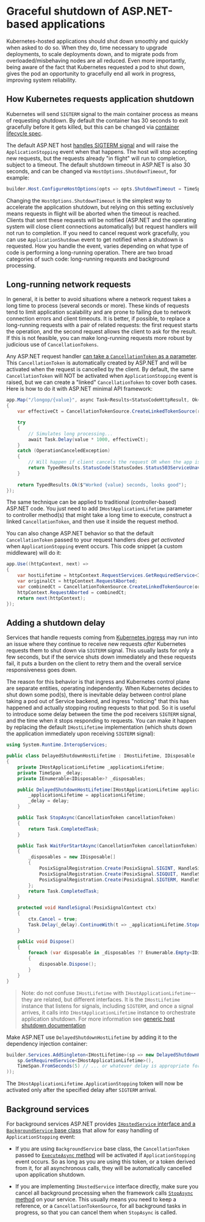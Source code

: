 # Graceful shutdown of ASP.NET-based applications

Kubernetes-hosted applications should shut down smoothly and quickly when asked to do so. When they do, time necessary to upgrade deployments, to scale deployments down, and to migrate pods from overloaded/misbehaving nodes are all reduced. Even more importantly, being aware of the fact that Kubernetes requested a pod to shut down, gives the pod an opportunity to gracefully end all work in progress, improving system reliability.

## How Kubernetes requests application shutdown

Kubernetes will send `SIGTERM` signal to the main container process as means of requesting shutdown. By default the container has 30 seconds to exit gracefully before it gets killed, but this can be changed via [container lifecycle spec](https://kubernetes.io/docs/reference/kubernetes-api/workload-resources/pod-v1/#lifecycle).

The default ASP.NET host [handles SIGTERM signal](https://learn.microsoft.com/aspnet/core/fundamentals/host/generic-host#ihostlifetime) and will raise the `ApplicationStopping` event when that happens. The host will stop accepting new requests, but the requests already "in flight" will run to completion, subject to a timeout. The default shutdown timeout in ASP.NET is also 30 seconds, and can be changed via `HostOptions.ShutdownTimeout`, for example:

```csharp
builder.Host.ConfigureHostOptions(opts => opts.ShutdownTimeout = TimeSpan.FromSeconds(5));
```

Changing the `HostOptions.ShutdownTimeout` is the simplest way to accelerate the application shutdown, but relying on this setting exclusively means requests in flight will be aborted when the timeout is reached. Clients that sent these requests will be notified (ASP.NET and the operating system will close client connections automatically) but request handlers will not run to completion. If you need to cancel request work gracefully, you can use `ApplicationShutdown` event to get notified when a shutdown is requested. How you handle the event, varies depending on what type of code is performing a long-running operation. There are two broad categories of such code: long-running requests and background processing.

## Long-running network requests

In general, it is better to avoid situations where a network request takes a long time to process (several seconds or more). These kinds of requests tend to limit application scalability and are prone to failing due to network connection errors and client timeouts. It is better, if possible, to replace a long-running requests with a pair of related requests: the first request starts the operation, and the second request allows the client to ask for the result. If this is not feasible, you can make long-running requests more robust by judicious use of `CancellationTokens`.

Any ASP.NET request handler [can take a `CancellationToken` as a parameter](https://learn.microsoft.com/aspnet/core/fundamentals/minimal-apis/parameter-binding?view=aspnetcore-7.0#special-types). This `CancellationToken` is automatically created by ASP.NET and will be activated when the request is cancelled by the client. By default, the same `CancellationToken` will NOT be activated when `ApplicationStopping` event is raised, but we can create a "linked" `CancellationToken` to cover both cases. Here is how to do it with ASP.NET minimal API framework:

```csharp
app.Map("/longop/{value}", async Task<Results<StatusCodeHttpResult, Ok<String>>> (int value, CancellationToken requestCt, [FromServices] IHostApplicationLifetime hostLifetime) =>
{
    var effectiveCt = CancellationTokenSource.CreateLinkedTokenSource(requestCt, hostLifetime.ApplicationStopping).Token;

    try
    {
        // Simulates long processing...
        await Task.Delay(value * 1000, effectiveCt);
    } 
    catch (OperationCanceledException)
    {
        // Will happen if client cancels the request OR when the app is shutting down.
        return TypedResults.StatusCode(StatusCodes.Status503ServiceUnavailable);
    }
    
    return TypedResults.Ok($"Worked {value} seconds, looks good");
});
```

The same technique can be applied to traditional (controller-based) ASP.NET code. You just need to add `IHostApplicationLifetime` parameter to controller method(s) that might take a long time to execute, construct a linked `CancellationToken`, and then use it inside the request method.

You can also change ASP.NET behavior so that the default `CancellationToken` passed to your request handlers *does get activated* when `ApplicationStopping` event occurs. This code snippet (a custom middleware) will do it:

```csharp
app.Use((httpContext, next) =>
{
    var hostLifetime = httpContext.RequestServices.GetRequiredService<IHostApplicationLifetime>();
    var originalCt = httpContext.RequestAborted;
    var combinedCt = CancellationTokenSource.CreateLinkedTokenSource(originalCt, hostLifetime.ApplicationStopping).Token;
    httpContext.RequestAborted = combinedCt;
    return next(httpContext);
});
```

## Adding a shutdown delay

Services that handle requests coming from [Kubernetes ingress](https://kubernetes.io/docs/concepts/services-networking/ingress/) may run into an issue where they continue to receive new requests *after* Kubernetes requests them to shut down via `SIGTERM` signal. This usually lasts for only a few seconds, but if the service shuts down immediately and these requests fail, it puts a burden on the client to retry them and the overall service responsiveness goes down.

The reason for this behavior is that ingress and Kubernetes control plane are separate entities, operating independently. When Kubernetes decides to shut down some pod(s), there is inevitable delay between control plane taking a pod out of Service backend, and ingress "noticing" that this has happened and actually stopping routing requests to that pod. So it is useful to introduce some delay between the time the pod receivers `SIGTERM` signal, and the time when it stops responding to requests. You can make it happen by replacing the default `IHostLifetime` implementation (which shuts down the application immediately upon receiving `SIGTERM` signal):

```csharp
using System.Runtime.InteropServices;

public class DelayedShutdownHostLifetime : IHostLifetime, IDisposable
{
    private IHostApplicationLifetime _applicationLifetime;
    private TimeSpan _delay;
    private IEnumerable<IDisposable>? _disposables;

    public DelayedShutdownHostLifetime(IHostApplicationLifetime applicationLifetime, TimeSpan delay) { 
        _applicationLifetime = applicationLifetime;
        _delay = delay;
    }

    public Task StopAsync(CancellationToken cancellationToken)
    {
        return Task.CompletedTask;
    }

    public Task WaitForStartAsync(CancellationToken cancellationToken)
    {
        _disposables = new IDisposable[]
        {
            PosixSignalRegistration.Create(PosixSignal.SIGINT, HandleSignal),
            PosixSignalRegistration.Create(PosixSignal.SIGQUIT, HandleSignal),
            PosixSignalRegistration.Create(PosixSignal.SIGTERM, HandleSignal)
        };
        return Task.CompletedTask;
    }

    protected void HandleSignal(PosixSignalContext ctx)
    {
        ctx.Cancel = true;
        Task.Delay(_delay).ContinueWith(t => _applicationLifetime.StopApplication());
    }

    public void Dispose()
    {
        foreach (var disposable in _disposables ?? Enumerable.Empty<IDisposable>()) 
        {
            disposable.Dispose(); 
        }
    }
}
```

> Note: do not confuse `IHostLifetime` with `IHostApplicationLifetime`--they are related, but different interfaces. It is the `IHostLifetime` instance that listens for signals, including `SIGTERM`, and once a signal arrives, it calls into `IHostApplicationLifetime` instance to orchestrate application shutdown. For more information see [generic host shutdown documentation](https://learn.microsoft.com/dotnet/core/extensions/generic-host#host-shutdown)

Make ASP.NET use `DelayedShutdownHostLifetime` by adding it to the dependency injection container:

```csharp
builder.Services.AddSingleton<IHostLifetime>(sp => new DelayedShutdownHostLifetime(
    sp.GetRequiredService<IHostApplicationLifetime>(), 
    TimeSpan.FromSeconds(5) // ... or whatever delay is appropriate for your service.
));
```

The `IHostApplicationLifetime.ApplicationStopping` token will now be activated only after the specified delay after `SIGTERM` arrival.

## Background services

For background services ASP.NET provides [`IHostedService` interface and a `BackgroundService` base class](https://learn.microsoft.com/aspnet/core/fundamentals/host/hosted-services?view=aspnetcore-7.0) that allow for easy handling of `ApplicationStopping` event:

- If you are using `BackgroundService` base class, the `CancellationToken` passed to [`ExecuteAsync` method](https://learn.microsoft.com/aspnet/core/fundamentals/host/hosted-services?view=aspnetcore-7.0#backgroundservice-base-class) will be activated if `ApplicationStopping` event occurs. So as long as you are using this token, or a token derived from it, for all asynchronous calls, they will be automatically cancelled upon application shutdown.

- If you are implementing `IHostedService` interface directly, make sure you cancel all background processing when the framework calls [`StopAsync` method](https://learn.microsoft.com/aspnet/core/fundamentals/host/hosted-services?view=aspnetcore-7.0#stopasync) on your service. This usually means you need to keep a reference, or a `CancellationTokenSource`, for all background tasks in progress, so that you can cancel them when `StopAsync` is called.
